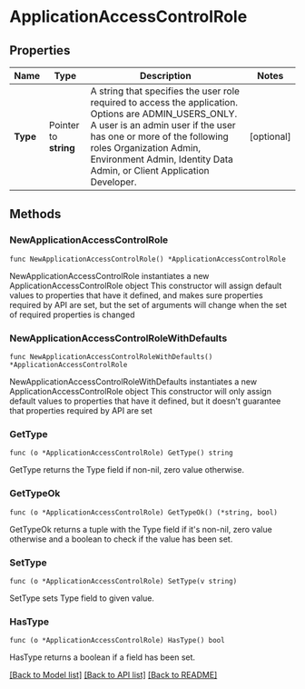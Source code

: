 # ApplicationAccessControlRole

## Properties

Name | Type | Description | Notes
------------ | ------------- | ------------- | -------------
**Type** | Pointer to **string** | A string that specifies the user role required to access the application. Options are ADMIN_USERS_ONLY. A user is an admin user if the user has one or more of the following roles Organization Admin, Environment Admin, Identity Data Admin, or Client Application Developer. | [optional] 

## Methods

### NewApplicationAccessControlRole

`func NewApplicationAccessControlRole() *ApplicationAccessControlRole`

NewApplicationAccessControlRole instantiates a new ApplicationAccessControlRole object
This constructor will assign default values to properties that have it defined,
and makes sure properties required by API are set, but the set of arguments
will change when the set of required properties is changed

### NewApplicationAccessControlRoleWithDefaults

`func NewApplicationAccessControlRoleWithDefaults() *ApplicationAccessControlRole`

NewApplicationAccessControlRoleWithDefaults instantiates a new ApplicationAccessControlRole object
This constructor will only assign default values to properties that have it defined,
but it doesn't guarantee that properties required by API are set

### GetType

`func (o *ApplicationAccessControlRole) GetType() string`

GetType returns the Type field if non-nil, zero value otherwise.

### GetTypeOk

`func (o *ApplicationAccessControlRole) GetTypeOk() (*string, bool)`

GetTypeOk returns a tuple with the Type field if it's non-nil, zero value otherwise
and a boolean to check if the value has been set.

### SetType

`func (o *ApplicationAccessControlRole) SetType(v string)`

SetType sets Type field to given value.

### HasType

`func (o *ApplicationAccessControlRole) HasType() bool`

HasType returns a boolean if a field has been set.


[[Back to Model list]](../README.md#documentation-for-models) [[Back to API list]](../README.md#documentation-for-api-endpoints) [[Back to README]](../README.md)


